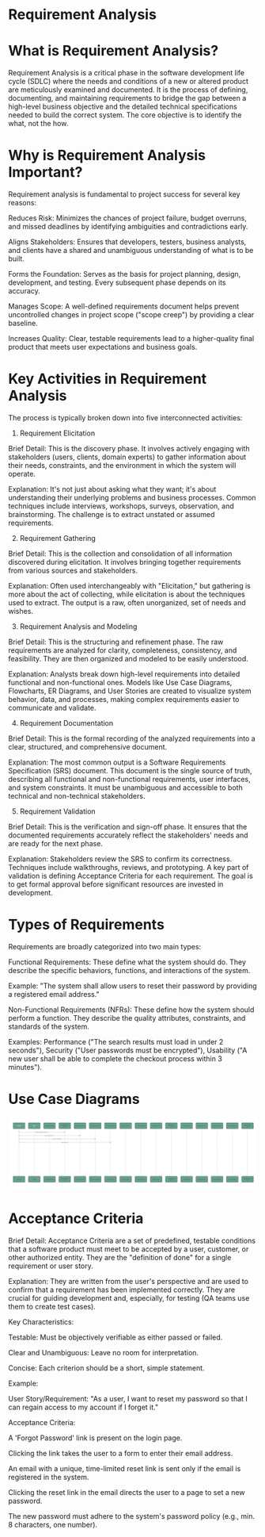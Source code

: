 # Requirement Analysis
# What is Requirement Analysis?
Requirement Analysis is a critical phase in the software development life cycle (SDLC) where the needs and conditions of a new or altered product are meticulously examined and documented. It is the process of defining, documenting, and maintaining requirements to bridge the gap between a high-level business objective and the detailed technical specifications needed to build the correct system. The core objective is to identify the what, not the how.

# Why is Requirement Analysis Important?
Requirement analysis is fundamental to project success for several key reasons:

Reduces Risk: Minimizes the chances of project failure, budget overruns, and missed deadlines by identifying ambiguities and contradictions early.

Aligns Stakeholders: Ensures that developers, testers, business analysts, and clients have a shared and unambiguous understanding of what is to be built.

Forms the Foundation: Serves as the basis for project planning, design, development, and testing. Every subsequent phase depends on its accuracy.

Manages Scope: A well-defined requirements document helps prevent uncontrolled changes in project scope ("scope creep") by providing a clear baseline.

Increases Quality: Clear, testable requirements lead to a higher-quality final product that meets user expectations and business goals.

# Key Activities in Requirement Analysis
The process is typically broken down into five interconnected activities:

1. Requirement Elicitation

Brief Detail: This is the discovery phase. It involves actively engaging with stakeholders (users, clients, domain experts) to gather information about their needs, constraints, and the environment in which the system will operate.

Explanation: It's not just about asking what they want; it's about understanding their underlying problems and business processes. Common techniques include interviews, workshops, surveys, observation, and brainstorming. The challenge is to extract unstated or assumed requirements.

2. Requirement Gathering

Brief Detail: This is the collection and consolidation of all information discovered during elicitation. It involves bringing together requirements from various sources and stakeholders.

Explanation: Often used interchangeably with "Elicitation," but gathering is more about the act of collecting, while elicitation is about the techniques used to extract. The output is a raw, often unorganized, set of needs and wishes.

3. Requirement Analysis and Modeling

Brief Detail: This is the structuring and refinement phase. The raw requirements are analyzed for clarity, completeness, consistency, and feasibility. They are then organized and modeled to be easily understood.

Explanation: Analysts break down high-level requirements into detailed functional and non-functional ones. Models like Use Case Diagrams, Flowcharts, ER Diagrams, and User Stories are created to visualize system behavior, data, and processes, making complex requirements easier to communicate and validate.

4. Requirement Documentation

Brief Detail: This is the formal recording of the analyzed requirements into a clear, structured, and comprehensive document.

Explanation: The most common output is a Software Requirements Specification (SRS) document. This document is the single source of truth, describing all functional and non-functional requirements, user interfaces, and system constraints. It must be unambiguous and accessible to both technical and non-technical stakeholders.

5. Requirement Validation

Brief Detail: This is the verification and sign-off phase. It ensures that the documented requirements accurately reflect the stakeholders' needs and are ready for the next phase.

Explanation: Stakeholders review the SRS to confirm its correctness. Techniques include walkthroughs, reviews, and prototyping. A key part of validation is defining Acceptance Criteria for each requirement. The goal is to get formal approval before significant resources are invested in development.

# Types of Requirements
Requirements are broadly categorized into two main types:

Functional Requirements: These define what the system should do. They describe the specific behaviors, functions, and interactions of the system.

Example: "The system shall allow users to reset their password by providing a registered email address."

Non-Functional Requirements (NFRs): These define how the system should perform a function. They describe the quality attributes, constraints, and standards of the system.

Examples: Performance ("The search results must load in under 2 seconds"), Security ("User passwords must be encrypted"), Usability ("A new user shall be able to complete the checkout process within 3 minutes").
# Use Case Diagrams

![Use Case Diagram for ALX Booking System](alx-booking-uc.jpg)

#  Acceptance Criteria

Brief Detail: Acceptance Criteria are a set of predefined, testable conditions that a software product must meet to be accepted by a user, customer, or other authorized entity. They are the "definition of done" for a single requirement or user story.

Explanation: They are written from the user's perspective and are used to confirm that a requirement has been implemented correctly. They are crucial for guiding development and, especially, for testing (QA teams use them to create test cases).

Key Characteristics:

Testable: Must be objectively verifiable as either passed or failed.

Clear and Unambiguous: Leave no room for interpretation.

Concise: Each criterion should be a short, simple statement.

Example:

User Story/Requirement: "As a user, I want to reset my password so that I can regain access to my account if I forget it."

Acceptance Criteria:

A 'Forgot Password' link is present on the login page.

Clicking the link takes the user to a form to enter their email address.

An email with a unique, time-limited reset link is sent only if the email is registered in the system.

Clicking the reset link in the email directs the user to a page to set a new password.

The new password must adhere to the system's password policy (e.g., min. 8 characters, one number).